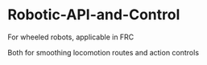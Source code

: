 # Robotic-API-and-Control
For wheeled robots, applicable in FRC

Both for smoothing locomotion routes and action controls

